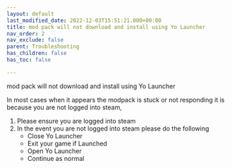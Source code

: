 ```yaml
---
layout: default
last_modified_date: 2022-12-03T15:51:21.000+00:00
title: mod pack will not download and install using Yo Launcher
nav_order: 2
nav_exclude: false
parent: Troubleshooting
has_children: false
has_toc: false

---
```

mod pack will not download and install using Yo Launcher

In most cases when it appears the modpack is stuck or not responding it is because you are not logged into steam,

1. Please ensure you are logged into steam
2. In the event you are not logged into steam please do the following
   * Close Yo Launcher
   * Exit your game if Launched
   * Open Yo Launcher 
   * Continue as normal